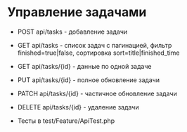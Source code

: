 # Управление задачами

- POST api/tasks - добавление задачи
- GET api/tasks - список задач с пагинацией, фильтр finished=true|false, сортировка sort=title|finished_time
- GET api/tasks/{id} - данные по одной задаче
- PUT api/tasks/{id} - полное обновление задачи
- PATCH api/tasks/{id} - частичное обновление задачи
- DELETE api/tasks/{id} - удаление задачи

- Тесты в test/Feature/ApiTest.php
